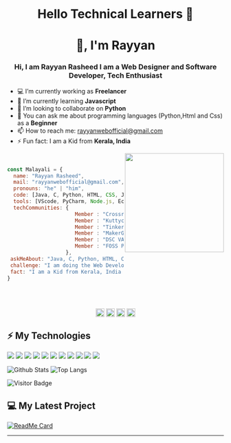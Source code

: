 <h1 align="center">Hello Technical Learners 👋</h1>
<h1 align="center">👋, I'm Rayyan </h1>
<h3 align="center">Hi, I am Rayyan Rasheed I am a Web Designer and Software Developer, Tech Enthusiast</h3>



- 💻 I’m currently working as **Freelancer**
- :book: I’m currently learning **Javascript**
- 👯 I’m looking to collaborate on **Python**
- 💬 You can ask me about programming languages (Python,Html and Css) as a **Beginner**
- 📫 How to reach me: rayyanwebofficial@gmail.com
- ⚡ Fun fact: I am a Kid from **Kerala, India**


<img align='right' src="https://media.giphy.com/media/M9gbBd9nbDrOTu1Mqx/giphy.gif" width="230">
<br />

```javascript
const Malayali = {
  name: "Rayyan Rasheed",
  mail: "rayyanwebofficial@gmail.com",
  pronouns: "he" | "him",
  code: [Java, C, Python, HTML, CSS, JavaScript],
  tools: [VScode, PyCharm, Node.js, Eclipse],
  techCommunities: {
                      Member : "Crossroads",
                      Member : "Kuttycoders",
                      Member : "TinkerHub",
                      Member : "MakerGram",
                      Member : "DSC VAST",
                      Member : "FOSS Point"
                   },
 askMeAbout: "Java, C, Python, HTML, CSS and JavaScript",
 challenge: "I am doing the Web Development Challenge",
 fact: "I am a Kid from Kerala, India and a tech solver to beginners in programming"
}
```
<br />
<br />




<p align="center">
<a href="https://www.linkedin.com/in/rayyan-rasheed-2623b41b3/" target="blank"><img align="center" src="https://cdn.jsdelivr.net/npm/simple-icons@3.0.1/icons/linkedin.svg" alt="rayyan-rasheed-2623b41b3" height="20" width="20" /></a>
<a href="https://twitter.com/RayyanRNKJ" target="blank"><img align="center" src="https://cdn.jsdelivr.net/npm/simple-icons@3.0.1/icons/twitter.svg" alt="RayyanRNKJ" height="20" width="20" /></a>
<a href="https://www.instagram.com/rayyanrnkj/" target="blank"><img align="center" src="https://cdn.jsdelivr.net/npm/simple-icons@3.0.1/icons/instagram.svg" alt="rayyanrnkj" height="20" width="20" /></a>
 <a href="https://t.me/RayyanRNKJ" target="blank"><img align="center" src="https://cdn.jsdelivr.net/npm/simple-icons@3.0.1/icons/telegram.svg" alt="https://t.me/RayyanRNKJ" height="20" width="20" /></a>
 
</p>

## ⚡ My Technologies
<div float: right;
<img src="https://img.shields.io/badge/javascript%20-%23323330.svg?&style=for-the-badge&logo=javascript&logoColor=%23F7DF1E"/>
<img src="https://img.shields.io/badge/node.js%20-%2343853D.svg?&style=for-the-badge&logo=node.js&logoColor=white"/>
<img src="https://img.shields.io/badge/python%20-%2314354C.svg?&style=for-the-badge&logo=python&logoColor=white"/>
<img src="https://img.shields.io/badge/java-%23ED8B00.svg?&style=for-the-badge&logo=java&logoColor=white"/>
<img src="https://img.shields.io/badge/c%20-%2300599C.svg?&style=for-the-badge&logo=c&logoColor=white"/>
<img src="https://img.shields.io/badge/html5%20-%23E34F26.svg?&style=for-the-badge&logo=html5&logoColor=white"/>
<img src="https://img.shields.io/badge/css3%20-%231572B6.svg?&style=for-the-badge&logo=css3&logoColor=white"/>
<img src="https://img.shields.io/badge/jquery%20-%230769AD.svg?&style=for-the-badge&logo=jquery&logoColor=white"/>
<img src="https://img.shields.io/badge/bootstrap%20-%23563D7C.svg?&style=for-the-badge&logo=bootstrap&logoColor=white"/>
<img src="https://img.shields.io/badge/git%20-%23F05033.svg?&style=for-the-badge&logo=git&logoColor=white"/>
<img src="https://img.shields.io/badge/github%20-%23121011.svg?&style=for-the-badge&logo=github&logoColor=white"/>
<img src="https://img.shields.io/badge/markdown-%23000000.svg?&style=for-the-badge&logo=markdown&logoColor=white"/>
</div>


![Github Stats](https://github-readme-stats.vercel.app/api?username=RayyanRNKJ&count_private=true&show_icons=true)
![Top Langs](https://github-readme-stats.vercel.app/api/top-langs/?username=rayyanrnkj&hide=TeX&layout=compact)

![Visitor Badge](https://visitor-badge.laobi.icu/badge?page_id=aswinasok)

## 💻 My Latest Project

[![ReadMe Card](https://github-readme-stats.vercel.app/api/pin/?username=rayyanrnkj&repo=The-Web-Calculator)](https://github.com/RayyanRNKJ/The-Web-Calculator)

 <hr>
 
 

